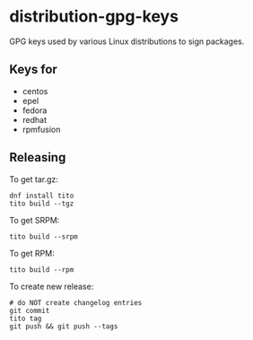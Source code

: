 # distribution-gpg-keys

GPG keys used by various Linux distributions to sign packages.

## Keys for

 * centos
 * epel
 * fedora
 * redhat
 * rpmfusion

## Releasing

To get tar.gz:

    dnf install tito
    tito build --tgz

To get SRPM:

    tito build --srpm

To get RPM:

    tito build --rpm

To create new release:

    # do NOT create changelog entries
    git commit
    tito tag
    git push && git push --tags
